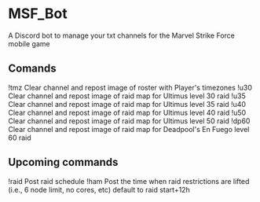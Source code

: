 # MSF_Bot

A Discord bot to manage your txt channels for the Marvel Strike Force mobile game

## Comands
!tmz  Clear channel and repost image of roster with Player's timezones
!u30  Clear channel and repost image of raid map for Ultimus level 30 raid
!u35  Clear channel and repost image of raid map for Ultimus level 35 raid
!u40  Clear channel and repost image of raid map for Ultimus level 40 raid
!u50  Clear channel and repost image of raid map for Ultimus level 50 raid
!dp60 Clear channel and repost image of raid map for Deadpool's En Fuego level 60 raid

## Upcoming commands
!raid Post raid schedule
!ham Post the time when raid restrictions are lifted (i.e., 6 node limit, no cores, etc) default to raid start+12h
